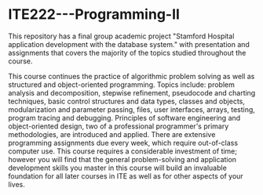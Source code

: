 # ITE222---Programming-II

This repository has a final group academic project "Stamford Hospital application development with the database system." with presentation and assignments  that covers the majority of the topics studied throughout the course.

This course continues the practice of algorithmic problem solving as well as structured and object-oriented programming. Topics include:  problem analysis and decomposition, stepwise refinement, pseudocode and charting techniques, basic control structures and data types, classes and objects, modularization and parameter passing, files, user interfaces, arrays, testing, program tracing and debugging. Principles of software engineering and object-oriented design, two of a professional programmer's primary methodologies, are introduced and applied. There are extensive programming assignments due every week, which require out-of-class computer use. This course requires a considerable investment of time; however you will find that the general problem-solving and application development skills you master in this course will build an invaluable foundation for all later courses in ITE as well as for other aspects of your lives.
